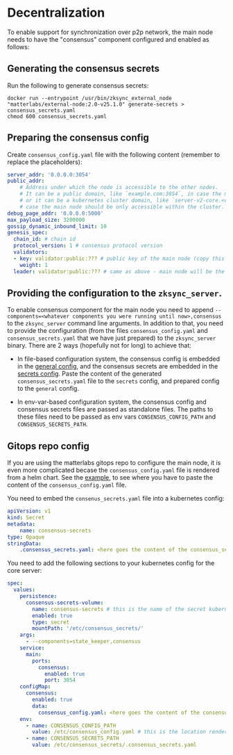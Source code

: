 # Decentralization

To enable support for synchronization over p2p network, the main node needs to have the "consensus" component configured
and enabled as follows:

## Generating the consensus secrets

Run the following to generate consensus secrets:

```
docker run --entrypoint /usr/bin/zksync_external_node "matterlabs/external-node:2.0-v25.1.0" generate-secrets > consensus_secrets.yaml
chmod 600 consensus_secrets.yaml
```

## Preparing the consensus config

Create `consensus_config.yaml` file with the following content (remember to replace the placeholders):

```yaml
server_addr: '0.0.0.0:3054'
public_addr:
    # Address under which the node is accessible to the other nodes.
    # It can be a public domain, like `example.com:3054`, in case the main node is accessible from the internet,
    # or it can be a kubernetes cluster domain, like `server-v2-core.<cluster name>.svc.cluster.local:3054` in
    # case the main node should be only accessible within the cluster.
debug_page_addr: '0.0.0.0:5000'
max_payload_size: 3200000
gossip_dynamic_inbound_limit: 10
genesis_spec:
  chain_id: # chain id
  protocol_version: 1 # consensus protocol version
  validators:
  - key: validator:public:??? # public key of the main node (copy this PUBLIC key from consensus_secrets.yaml)
    weight: 1
  leader: validator:public:??? # same as above - main node will be the only validator and the only leader.
```

## Providing the configuration to the `zksync_server`.

To enable consensus component for the main node you need to append `--components=<whatever components you were running until now>,consensus` to the `zksync_server` command line arguments.
In addition to that, you need to provide the configuration (from the files `consensus_config.yaml` and `consensus_secrets.yaml` that we have just prepared) to the `zksync_server` binary.
There are 2 ways (hopefully not for long) to achieve that:

* In file-based configuration system, the consensus config is embedded in the [general config](https://github.com/matter-labs/zksync-era/blob/1edcabe0c6a02d5b6700c29c0d9f6220ec6fb03c/core/lib/config/src/configs/general.rs#L58),
  and the consensus secrets are embedded in the [secrets config](https://github.com/matter-labs/zksync-era/blob/main/core/bin/zksync_server/src/main.rs).
  Paste the content of the generated `consensus_secrets.yaml` file to the `secrets` config, and prepared config to the `general` config.

* In env-var-based configuration system, the consensus config and consensus secrets files are passed as standalone files.
  The paths to these files need to be passed as env vars `CONSENSUS_CONFIG_PATH` and `CONSENSUS_SECRETS_PATH`.

## Gitops repo config

If you are using the matterlabs gitops repo to configure the main node, it is even more complicated becase the `consensus_config.yaml` file
is rendered from a helm chart. See the [example](https://github.com/matter-labs/gitops-kubernetes/blob/main/apps/environments/mainnet2/server-v2/server-v2-core.yaml),
to see where you have to paste the content of the `consensus_config.yaml` file.

You need to embed the `consenus_secrets.yaml` file into a kubernetes config:

```yaml
apiVersion: v1
kind: Secret
metadata:
    name: consensus-secrets
type: Opaque
stringData:
    .consensus_secrets.yaml: <here goes the content of the consensus_secrets.yaml file>
````

You need to add the following sections to your kubernetes config for the core server:

```yaml
spec:
  values:
    persistence:
      consensus-secrets-volume:
        name: consensus-secrets # this is the name of the secret kubernetes object we defined above
        enabled: true
        type: secret
        mountPath: '/etc/consensus_secrets/'
    args:
      - --components=state_keeper,consensus
    service:
      main:
        ports:
          consensus:
            enabled: true
            port: 3054
    configMap:
      consensus:
        enabled: true
        data:
          consensus_config.yaml: <here goes the content of the consensus_config.yaml file>
    env:
      - name: CONSENSUS_CONFIG_PATH
        value: /etc/consensus_config.yaml # this is the location rendered by the helm chart, you can't change it
      - name: CONSENSUS_SECRETS_PATH
        value: /etc/consensus_secrets/.consensus_secrets.yaml
```
